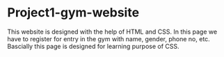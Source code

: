 # Project1-gym-website
This website is designed with the help of HTML and CSS.
In this page we have to register for entry in the gym with name, gender, phone no, etc.
Bascially this page is designed for learning purpose of CSS.
